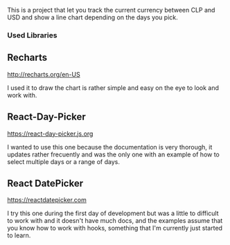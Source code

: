 This is a project that let you track the current currency between CLP and USD and show a line chart depending on the days you pick.

### Used Libraries

## Recharts

http://recharts.org/en-US

I used it to draw the chart is rather simple and easy on the eye to look and work with.

## React-Day-Picker

https://react-day-picker.js.org

I wanted to use this one because the documentation is very thorough, it updates rather frecuently and was the only one with an example of how to select multiple days or a range of days.

## React DatePicker

https://reactdatepicker.com

I try this one during the first day of development but was a little to difficult to work with and it doesn't have much docs, and the examples assume that you know how to work with hooks, something that I'm currently just started to learn.

